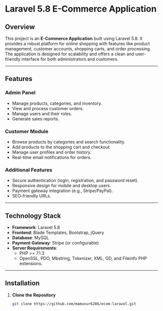# Laravel 5.8 E-Commerce Application

## Overview

This project is an **E-Commerce Application** built using Laravel 5.8. It provides a robust platform for online shopping with features like product management, customer accounts, shopping carts, and order processing. The application is designed for scalability and offers a clean and user-friendly interface for both administrators and customers.

---

## Features

### Admin Panel
- Manage products, categories, and inventory.
- View and process customer orders.
- Manage users and their roles.
- Generate sales reports.

### Customer Module
- Browse products by categories and search functionality.
- Add products to the shopping cart and checkout.
- Manage user profiles and order history.
- Real-time email notifications for orders.

### Additional Features
- Secure authentication (login, registration, and password reset).
- Responsive design for mobile and desktop users.
- Payment gateway integration (e.g., Stripe/PayPal).
- SEO-friendly URLs.

---

## Technology Stack

- **Framework**: Laravel 5.8
- **Frontend**: Blade Templates, Bootstrap, jQuery
- **Database**: MySQL
- **Payment Gateway**: Stripe (or configurable)
- **Server Requirements**:
  - PHP >= 7.1.3
  - OpenSSL, PDO, Mbstring, Tokenizer, XML, GD, and Fileinfo PHP extensions.

---

## Installation

1. **Clone the Repository**  
   ```bash
   git clone https://github.com/mamunur6286/ecom-laravel.git
